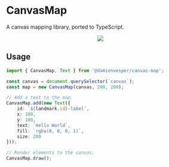 # CanvasMap
A canvas mapping library, ported to TypeScript.

<div align="center">
    <img src="https://shields.io/github/package-json/v/DamienVesper/CanvasMap?style=for-the-badge&color=5e03fc">
</div>

## Usage
```ts
import { CanvasMap, Text } from '@damienvesper/canvas-map';

const canvas = document.querySelector(`canvas`);
const map = new CanvasMap(canvas, 200, 200);

// Add a text to the map.
CanvasMap.add(new Text({
    id: `${landmark.id}-label`,
    x: 100,
    y: 100,
    text: `Hello World`,
    fill: `rgba(0, 0, 0, 1)`,
    size: 200
}));

// Render elements to the canvas.
CanvasMap.draw();
```
